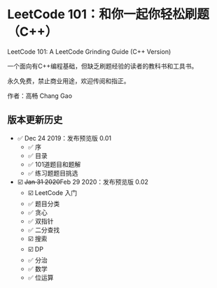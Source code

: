 # LeetCode 101：和你一起你轻松刷题（C++）

LeetCode 101: A LeetCode Grinding Guide (C++ Version)

一个面向有C++编程基础，但缺乏刷题经验的读者的教科书和工具书。

永久免费，禁止商业用途，欢迎传阅和指正。

作者：高畅 Chang Gao

## 版本更新历史
* :white_check_mark: Dec 24 2019：发布预览版 0.01
  * :white_check_mark: 序
  * :white_check_mark: 目录
  * :white_check_mark: 101道题目和题解
  * :white_check_mark: 练习题题目挑选
* :ballot_box_with_check: ~~Jan 31 2020~~Feb 29 2020：发布预览版 0.02
  * :ballot_box_with_check: LeetCode 入门
  * :white_check_mark: 题目分类
  * :white_check_mark: 贪心
  * :white_check_mark: 双指针
  * :white_check_mark: 二分查找
  * :ballot_box_with_check: 搜索
  * :ballot_box_with_check: DP
  * :white_check_mark: 分治
  * :white_check_mark: 数学
  * :white_check_mark: 位运算
